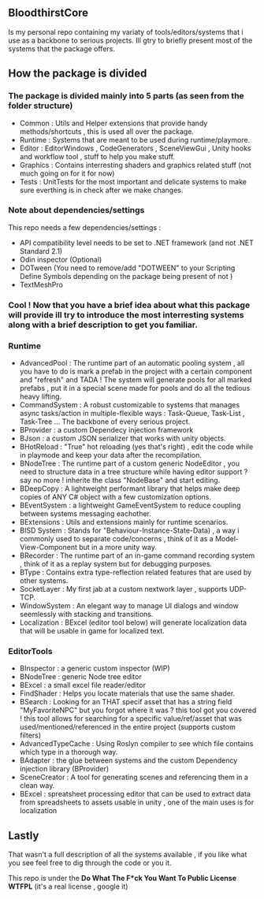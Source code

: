 ## BloodthirstCore
Is my personal repo containing my variaty of tools/editors/systems that i use as a backbone to serious projects.
Ill gtry to briefly present most of the systems that the package offers.

## How the package is divided
### The package is divided mainly into 5 parts (as seen from the folder structure)
* Common : Utils and Helper extensions that provide handy methods/shortcuts , this is used all over the package.
* Runtime : Systems that are meant to be used during runtime/playmore.
* Editor : EditorWindows , CodeGenerators , SceneViewGui , Unity hooks and workflow tool , stuff to help you make stuff.
* Graphics : Contains interresting shaders and graphics related stuff (not much going on for it for now)
* Tests : UnitTests for the most important and delicate systems to make sure everthing is in check after we make changes.

### Note about dependencies/settings
This repo needs a few dependencies/settings :
- API compatibility level needs to be set to .NET framework (and not .NET Standard 2.1)
- Odin inspector (Optional)
- DOTween (You need to remove/add "DOTWEEN" to your Scripting Define Symbols depending on the package being present of not )
- TextMeshPro

### Cool ! Now that you have a brief idea about what this package will provide ill try to introduce the most interresting systems along with a brief description to get you familiar.

### Runtime
* AdvancedPool : The runtime part of an automatic pooling system , all you have to do is mark a prefab in the project with a certain component and "refresh" and TADA ! 
The system will generate pools for all marked prefabs , put it in a special scene made for pools and do all the tedious heavy lifting.
* CommandSystem : A robust customizable to systems that manages async tasks/action in multiple-flexible ways : Task-Queue, Task-List , Task-Tree ... The backbone of every serious project.
* BProvider : a custom Dependecy injection framework
* BJson : a custom JSON serializer that works with unity objects.
* BHotReload : "True" hot reloading (yes that's right) , edit the code while in playmode and keep your data after the recompilation.
* BNodeTree : The runtime part of a custom generic NodeEditor , you need to structure data in a tree structure while having editor support ? say no more ! inherite the class "NodeBase" and start editing.
* BDeepCopy : A lightweight performant library that helps make deep copies of ANY C# object with a few customization options.
* BEventSystem : a lightweight GameEventSystem to reduce coupling between systems messaging eachother.
* BExtensions : Utils and extensions mainly for runtime scenarios.
* BISD System : Stands for "Behaviour-Instance-State-Data) , a way i commonly used to separate code/concerns , think of it as a Model-View-Component but in a more unity way.
* BRecorder : The runtime part of an in-game command recording system , think of it as a replay system but for debugging purposes.
* BType : Contains extra type-reflection related features that are used by other systems.
* SocketLayer : My first jab at a custom nextwork layer , supports UDP-TCP.
* WindowSystem : An elegant way to manage UI dialogs and window seemlessly with stacking and transitions.
* Localization : BExcel (editor tool below) will generate localization data that will be usable in game for localized text.
### EditorTools
* BInspector : a generic custom inspector (WIP)
* BNodeTree : generic Node tree editor
* BExcel : a small excel file reader/editor
* FindShader : Helps you locate materials that use the same shader.
* BSearch : Looking for an THAT specif asset that has a string field "MyFavoriteNPC" but you forgot where it was ? this tool got you covered ! this tool allows for searching for a specific value/ref/asset that was used/mentioned/referenced in the entire project (supports custom filters)
* AdvancedTypeCache : Using Roslyn compiler to see which file contains which type in a thorough way.
* BAdapter : the glue between systems and the custom Dependency injection library (BProvider)
* SceneCreator : A tool for generating scenes and referencing them in a clean way.
* BExcel : spreatsheet processing editor that can be used to extract data from spreadsheets to assets usable in unity , one of the main uses is for localization
## Lastly
That wasn't a full description of all the systems available , if you like what you see feel free to dig through the code or you it.

This repo is under the 	__Do What The F*ck You Want To Public License WTFPL__ (it's a real license , google it)
